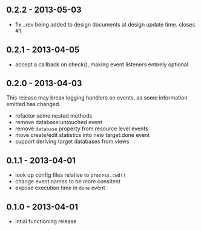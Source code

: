 ## 0.2.2 - 2013-05-03

* fix _rev being added to design documents at design update time. closes #1

## 0.2.1 - 2013-04-05

* accept a callback on check(), making event listeners entirely optional

## 0.2.0 - 2013-04-03

This release may break logging handlers on events, as some information emitted has changed.

* refactor some nested methods
* remove database:untouched event
* remove `database` property from resource level events
* move create/edit statistics into new target:done event
* support deriving target databases from views

## 0.1.1 - 2013-04-01

* look up config files relative to `process.cwd()`
* change event names to be more consitent
* expose execution time in `done` event

## 0.1.0 - 2013-04-01

* intial functioning release
